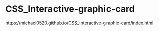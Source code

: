 # CSS_Interactive-graphic-card
https://michael0520.github.io/CSS_Interactive-graphic-card/index.html
